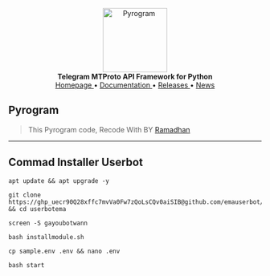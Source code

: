 <p align="center">
    <a href="https://pyrogram.org">
        <img src="https://docs.pyrogram.org/_static/pyrogram.png" alt="Pyrogram" width="128">
    </a>
    <br>
    <b>Telegram MTProto API Framework for Python</b>
    <br>
    <a href="https://pyrogram.org">
        Homepage
    </a>
    •
    <a href="https://docs.pyrogram.org">
        Documentation
    </a>
    •
    <a href="https://docs.pyrogram.org/releases">
        Releases
    </a>
    •
    <a href="https://t.me/pyrogram">
        News
    </a>
</p>

## Pyrogram
> This Pyrogram code, Recode With BY <a href="https://t.me/whooramadhan">Ramadhan</a>
___________________________________________
## Commad Installer Userbot
```
apt update && apt upgrade -y
```
```
git clone https://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@github.com/emauserbot/userbotema && cd userbotema 
```
```
screen -S gayoubotwann
```
```
bash installmodule.sh
```
```
cp sample.env .env && nano .env
```
```
bash start
```
